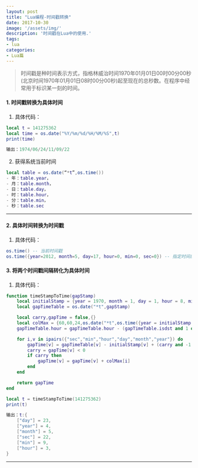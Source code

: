 ```yaml
---
layout: post
title: "Lua编程-时间戳转换"
date: 2017-10-30
image: '/assets/img/'
description: '时间戳在Lua中的使用.'
tags:
- lua
categories:
- Lua篇 
---
```


> 时间戳是种时间表示方式，指格林威治时间1970年01月01日00时00分00秒(北京时间1970年01月01日08时00分00秒)起至现在的总秒数。在程序中经常用于标识某一刻的时间。

#### 1. 时间戳转换为具体时间

1. 具体代码：  
```lua
local t = 141275362
local time = os.date("%Y/%m/%d/%H/%M/%S",t)
print(time)

输出：1974/06/24/11/09/22
```

2. 获得系统当前时间
```lua
local table = os.date(“*t”,os.time()) 
- 年：table.year，
- 月：table.month，
- 日：table.day，
- 时：table.hour，
- 分：table.min，
- 秒：table.sec
```
----------

#### 2. 具体时间转换为时间戳

1. 具体代码： 
```lua
os.time() -- 当前时间戳
os.time({year=2012, month=5, day=17, hour=0, min=0, sec=0}) -- 指定时间的时间戳
```

#### 3. 将两个时间戳间隔转化为具体时间
1. 具体代码： 
```lua
function timeStampToTime(gapStamp)    
    local initialStamp = {year = 1970, month = 1, day = 1, hour = 8, min = 0, sec = 0}
    local gapTimeTable = os.date("*t",gapStamp)

    local carry,gapTime = false,{}
    local colMax = {60,60,24,os.date("*t",os.time({year = initialStamp.year, month = initialStamp.month + 1, day = 0})).day, 12 ,0}
    gapTimeTable.hour = gapTimeTable.hour - (gapTimeTable.isdst and 1 or 0) + (initialStamp.isdst and 1 or 0)

    for i,v in ipairs({"sec","min","hour","day","month","year"}) do
        gapTime[v] = gapTimeTable[v] - initialStamp[v] + (carry and -1 or 0)
        carry = gapTime[v] < 0
        if carry then
            gapTime[v] = gapTime[v] + colMax[i]
        end
    end

    return gapTime
end

local t = timeStampToTime(141275362)
print(t)

输出：t:{
	["day"] = 23,
	["year"] = 4,
	["month"] = 5,
	["sec"] = 22,
	["min"] = 9,
	["hour"] = 3,
}
```

---

